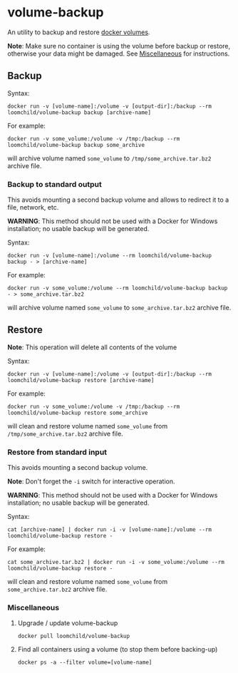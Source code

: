 # volume-backup

An utility to backup and restore [docker volumes](https://docs.docker.com/engine/reference/commandline/volume/). 

**Note**: Make sure no container is using the volume before backup or restore, otherwise your data might be damaged. See [Miscellaneous](#miscellaneous) for instructions.

## Backup

Syntax:

    docker run -v [volume-name]:/volume -v [output-dir]:/backup --rm loomchild/volume-backup backup [archive-name]

For example:

    docker run -v some_volume:/volume -v /tmp:/backup --rm loomchild/volume-backup backup some_archive

will archive volume named `some_volume` to `/tmp/some_archive.tar.bz2` archive file.

### Backup to standard output

This avoids mounting a second backup volume and allows to redirect it to a file, network, etc.

**WARNING**: This method should not be used with a Docker for Windows installation; no usable backup will be generated.

Syntax:

    docker run -v [volume-name]:/volume --rm loomchild/volume-backup backup - > [archive-name]

For example:

    docker run -v some_volume:/volume --rm loomchild/volume-backup backup - > some_archive.tar.bz2

will archive volume named `some_volume` to `some_archive.tar.bz2` archive file.

## Restore

**Note**: This operation will delete all contents of the volume

Syntax:

    docker run -v [volume-name]:/volume -v [output-dir]:/backup --rm loomchild/volume-backup restore [archive-name]

For example:

    docker run -v some_volume:/volume -v /tmp:/backup --rm loomchild/volume-backup restore some_archive

will clean and restore volume named `some_volume` from `/tmp/some_archive.tar.bz2` archive file.

### Restore from standard input

This avoids mounting a second backup volume.

**Note**: Don't forget the `-i` switch for interactive operation.

**WARNING**: This method should not be used with a Docker for Windows installation; no usable backup will be generated.

Syntax:

    cat [archive-name] | docker run -i -v [volume-name]:/volume --rm loomchild/volume-backup restore -

For example:

    cat some_archive.tar.bz2 | docker run -i -v some_volume:/volume --rm loomchild/volume-backup restore -

will clean and restore volume named `some_volume` from `some_archive.tar.bz2` archive file.

### Miscellaneous

1. Upgrade / update volume-backup
    ```
    docker pull loomchild/volume-backup
    ```

1. Find all containers using a volume (to stop them before backing-up)
    ```
    docker ps -a --filter volume=[volume-name]
    ```
